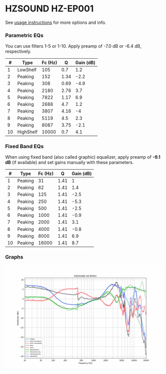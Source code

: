 # HZSOUND HZ-EP001
See [usage instructions](https://github.com/jaakkopasanen/AutoEq#usage) for more options and info.

### Parametric EQs
You can use filters 1-5 or 1-10. Apply preamp of -7.0 dB or -6.4 dB, respectively.

|   # | Type      |   Fc (Hz) |    Q |   Gain (dB) |
|-----|-----------|-----------|------|-------------|
|   1 | LowShelf  |       105 | 0.7  |         1.2 |
|   2 | Peaking   |       152 | 1.34 |        -2.2 |
|   3 | Peaking   |       308 | 0.69 |        -4.9 |
|   4 | Peaking   |      2180 | 2.76 |         3.7 |
|   5 | Peaking   |      7822 | 1.17 |         6.9 |
|   6 | Peaking   |      2688 | 4.7  |         1.2 |
|   7 | Peaking   |      3807 | 4.16 |        -4   |
|   8 | Peaking   |      5119 | 4.5  |         2.3 |
|   9 | Peaking   |      8087 | 3.75 |        -2.1 |
|  10 | HighShelf |     10000 | 0.7  |         4.1 |

### Fixed Band EQs
When using fixed band (also called graphic) equalizer, apply preamp of **-9.1 dB** (if available) and set gains manually with these parameters.

|   # | Type    |   Fc (Hz) |    Q |   Gain (dB) |
|-----|---------|-----------|------|-------------|
|   1 | Peaking |        31 | 1.41 |         1   |
|   2 | Peaking |        62 | 1.41 |         1.4 |
|   3 | Peaking |       125 | 1.41 |        -2.5 |
|   4 | Peaking |       250 | 1.41 |        -5.3 |
|   5 | Peaking |       500 | 1.41 |        -2.5 |
|   6 | Peaking |      1000 | 1.41 |        -0.9 |
|   7 | Peaking |      2000 | 1.41 |         3.1 |
|   8 | Peaking |      4000 | 1.41 |        -0.8 |
|   9 | Peaking |      8000 | 1.41 |         6.9 |
|  10 | Peaking |     16000 | 1.41 |         8.7 |

### Graphs
![](./HZSOUND%20HZ-EP001.png)
